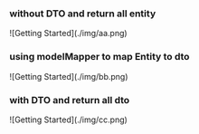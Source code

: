 

<h3>without DTO and return all entity</h3>
![Getting Started](./img/aa.png) <br />


<h3>using modelMapper to map Entity to dto</h3>
![Getting Started](./img/bb.png) <br />


<h3>with DTO and return all dto</h3>
![Getting Started](./img/cc.png) <br />